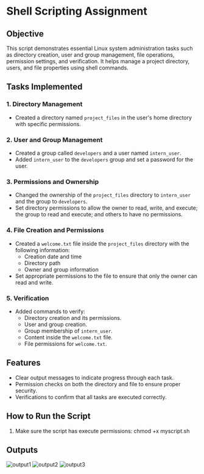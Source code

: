 # Shell Scripting Assignment

## Objective
This script demonstrates essential Linux system administration tasks such as directory creation, user and group management, file operations, permission settings, and verification. It helps manage a project directory, users, and file properties using shell commands.

## Tasks Implemented

### 1. Directory Management
- Created a directory named `project_files` in the user's home directory with specific permissions.

### 2. User and Group Management
- Created a group called `developers` and a user named `intern_user`.
- Added `intern_user` to the `developers` group and set a password for the user.

### 3. Permissions and Ownership
- Changed the ownership of the `project_files` directory to `intern_user` and the group to `developers`.
- Set directory permissions to allow the owner to read, write, and execute; the group to read and execute; and others to have no permissions.

### 4. File Creation and Permissions
- Created a `welcome.txt` file inside the `project_files` directory with the following information:
  - Creation date and time
  - Directory path
  - Owner and group information
- Set appropriate permissions to the file to ensure that only the owner can read and write.

### 5. Verification
- Added commands to verify:
  - Directory creation and its permissions.
  - User and group creation.
  - Group membership of `intern_user`.
  - Content inside the `welcome.txt` file.
  - File permissions for `welcome.txt`.

## Features
- Clear output messages to indicate progress through each task.
- Permission checks on both the directory and file to ensure proper security.
- Verifications to confirm that all tasks are executed correctly.

## How to Run the Script
1. Make sure the script has execute permissions:
    chmod +x myscript.sh

## Outputs
![output1](https://github.com/user-attachments/assets/74cb5e5c-7a60-4575-ace6-2ce7912cbb77)
![output2](https://github.com/user-attachments/assets/26b7d310-490a-4cf6-a609-d032967879ec)
![output3](https://github.com/user-attachments/assets/06a6da36-fb8c-4b81-bf79-eaeae9417ad7)
